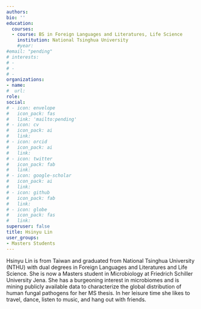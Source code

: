 ```yaml
---
authors:
bio: ''
education:
  courses:
  - course: BS in Foreign Languages and Literatures, Life Science
    institution: National Tsinghua University
    #year:
#email: "pending"
# interests:
# - 
# - 
# - 
organizations:
- name:
#  url:
role: 
social:
# - icon: envelope
#   icon_pack: fas
#   link: 'mailto:pending'
# - icon: cv
#   icon_pack: ai
#   link:
# - icon: orcid
#   icon_pack: ai
#   link:
# - icon: twitter
#   icon_pack: fab
#   link:
# - icon: google-scholar
#   icon_pack: ai
#   link:
# - icon: github
#   icon_pack: fab
#   link:
# - icon: globe
#   icon_pack: fas
#   link:
superuser: false
title: Hsinyu Lin
user_groups:
- Masters Students
---
```


Hsinyu Lin is from Taiwan and graduated from National Tsinghua University (NTHU) with dual degrees in 
Foreign Languages and Literatures and Life Science. She is now a Masters student in Microbiology at Friedrich Schiller University Jena. She has a burgeoning interest in microbiomes and is mining publicly available data to characterize the global distribution of human fungal pathogens for her MS thesis. In her leisure time she likes to travel, dance, listen to music, and hang out with friends.
